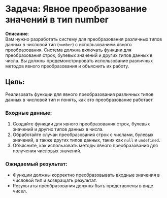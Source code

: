# Задача: Явное преобразование значений в тип number

**Описание**:  
Вам нужно разработать систему для преобразования различных типов данных в числовой тип (`number`) с использованием явного преобразования. Система должна включать функции для преобразования строк, булевых значений и других типов данных в числа. Вы должны продемонстрировать использование различных методов явного преобразования и объяснить их работу.

## Цель:  
Реализовать функции для явного преобразования различных типов данных в числовой тип и понять, как это преобразование работает.

### Входные данные:
1. Создайте функции для явного преобразования строк, булевых значений и других типов данных в числа.
2. Обработайте случаи преобразования строк с числами, булевых значений, а также других типов данных, таких как `null` и `undefined`.
3. Объясните, как использовать методы явного преобразования для получения числовых значений.

### Ожидаемый результат:

- Функции должны корректно преобразовывать входные значения в числовой тип и возвращать результат.
- Результаты преобразования должны быть представлены в виде чисел.
